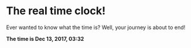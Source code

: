 # The real time clock!

Ever wanted to know what the time is? Well, your journey is about to end!

**The time is Dec 13, 2017, 03:32**